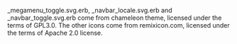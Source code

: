 \_megamenu\_toggle.svg.erb, \_navbar\_locale.svg.erb and \_navbar\_toggle.svg.erb come from chameleon theme, licensed under the terms of GPL3.0.
The other icons come from remixicon.com, licensed under the terms of Apache 2.0 license.
